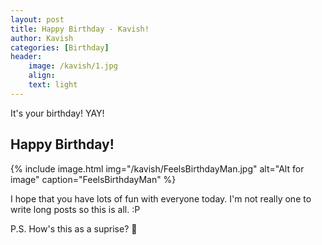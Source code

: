 ```yaml
---
layout: post
title: Happy Birthday - Kavish!
author: Kavish
categories: [Birthday]
header:
    image: /kavish/1.jpg
    align:
    text: light
---
```



It's your birthday! YAY!
## Happy Birthday!
{% include image.html img="/kavish/FeelsBirthdayMan.jpg" alt="Alt for image" caption="FeelsBirthdayMan" %}

I hope that you have lots of fun with everyone today. I'm not really one to write long posts so this is all. :P

P.S. How's this as a suprise? 🙈
